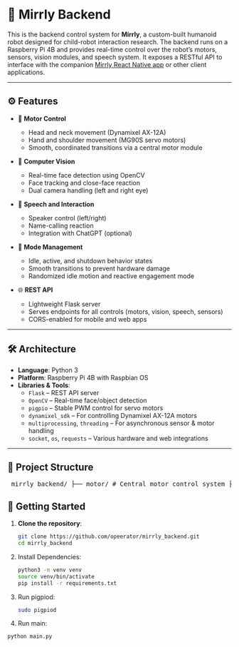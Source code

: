 # 🧠 Mirrly Backend

This is the backend control system for **Mirrly**, a custom-built humanoid robot designed for child-robot interaction research. The backend runs on a Raspberry Pi 4B and provides real-time control over the robot’s motors, sensors, vision modules, and speech system. It exposes a RESTful API to interface with the companion [Mirrly React Native app](https://github.com/opeerator/mirrly_app) or other client applications.

---

## ⚙️ Features

- 🔧 **Motor Control**
  - Head and neck movement (Dynamixel AX-12A)
  - Hand and shoulder movement (MG90S servo motors)
  - Smooth, coordinated transitions via a central motor module

- 👀 **Computer Vision**
  - Real-time face detection using OpenCV
  - Face tracking and close-face reaction
  - Dual camera handling (left and right eye)

- 🎤 **Speech and Interaction**
  - Speaker control (left/right)
  - Name-calling reaction
  - Integration with ChatGPT (optional)

- 🧭 **Mode Management**
  - Idle, active, and shutdown behavior states
  - Smooth transitions to prevent hardware damage
  - Randomized idle motion and reactive engagement mode

- 🌐 **REST API**
  - Lightweight Flask server
  - Serves endpoints for all controls (motors, vision, speech, sensors)
  - CORS-enabled for mobile and web apps

---

## 🛠️ Architecture

- **Language**: Python 3
- **Platform**: Raspberry Pi 4B with Raspbian OS
- **Libraries & Tools**:
  - `Flask` – REST API server
  - `OpenCV` – Real-time face/object detection
  - `pigpio` – Stable PWM control for servo motors
  - `dynamixel_sdk` – For controlling Dynamixel AX-12A motors
  - `multiprocessing`, `threading` – For asynchronous sensor & motor handling
  - `socket`, `os`, `requests` – Various hardware and web integrations

---

## 📁 Project Structure

<pre> mirrly_backend/ ├── motor/ # Central motor control system ├── vision/ # OpenCV-based vision module ├── speech/ # Speaker/audio system integration ├── sensors/ # TOF & ultrasonic sensor handling ├── modes/ # Robot state manager ├── api/ # Flask routes ├── utils/ # Shared utilities and helpers ├── main.py # Entry point └── requirements.txt # Dependencies </pre>

## 🚀 Getting Started

1. **Clone the repository**:
   ```bash
   git clone https://github.com/opeerator/mirrly_backend.git
   cd mirrly_backend
2. Install Dependencies:
   ```bash
   python3 -m venv venv
   source venv/bin/activate
   pip install -r requirements.txt
3. Run pigpiod:
   ```bash
   sudo pigpiod
4. Run main:
  ```bash
  python main.py

